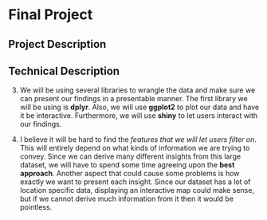 # Final Project

## Project Description


## Technical Description

3) We will be using several libraries to wrangle the data and make sure we can present our findings in a presentable manner. The first library we will be using is **dplyr**.  Also, we will use **ggplot2** to plot our data and have it be interactive. Furthermore, we will use **shiny** to let users interact with our findings.  

4) I believe it will be hard to find the *features that we will let users filter on*. This will entirely depend on what kinds of information we are trying to convey. Since we can derive many different insights from this large dataset, we will have to spend some time agreeing upon the **best approach**. Another aspect that could cause some problems is how exactly we want to present each insight. Since our dataset has a lot of location specific data, displaying an interactive map could make sense, but if we cannot derive much information from it then it would be pointless.  

